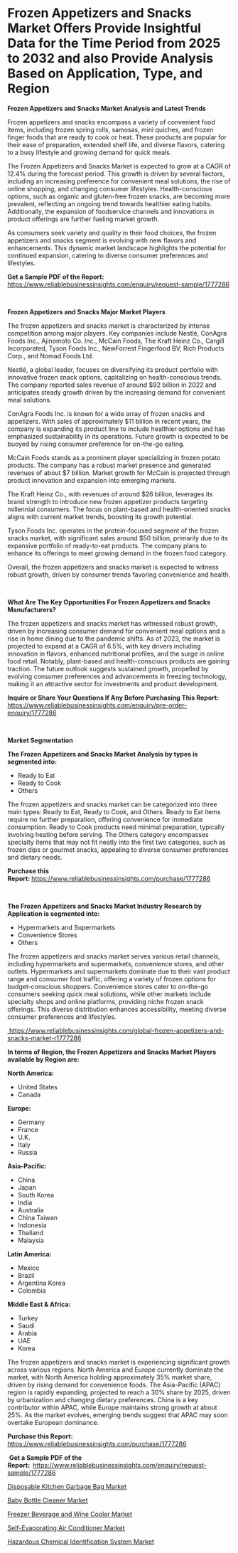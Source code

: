 <p><h1>Frozen Appetizers and Snacks Market Offers Provide Insightful Data for the Time Period from 2025 to 2032 and also Provide Analysis Based on Application, Type, and Region</h1></p><p><strong>Frozen Appetizers and Snacks Market Analysis and Latest Trends</strong></p>
<p><p>Frozen appetizers and snacks encompass a variety of convenient food items, including frozen spring rolls, samosas, mini quiches, and frozen finger foods that are ready to cook or heat. These products are popular for their ease of preparation, extended shelf life, and diverse flavors, catering to a busy lifestyle and growing demand for quick meals.</p><p>The Frozen Appetizers and Snacks Market is expected to grow at a CAGR of 12.4% during the forecast period. This growth is driven by several factors, including an increasing preference for convenient meal solutions, the rise of online shopping, and changing consumer lifestyles. Health-conscious options, such as organic and gluten-free frozen snacks, are becoming more prevalent, reflecting an ongoing trend towards healthier eating habits. Additionally, the expansion of foodservice channels and innovations in product offerings are further fueling market growth. </p><p>As consumers seek variety and quality in their food choices, the frozen appetizers and snacks segment is evolving with new flavors and enhancements. This dynamic market landscape highlights the potential for continued expansion, catering to diverse consumer preferences and lifestyles.</p></p>
<p><strong>Get a Sample PDF of the Report:&nbsp;</strong> <a href="https://www.reliablebusinessinsights.com/enquiry/request-sample/1777286?utm_campaign=950&utm_medium=2&utm_source=Github&utm_content=ia&utm_term=09022025&utm_id=frozen-appetizers-and-snacks">https://www.reliablebusinessinsights.com/enquiry/request-sample/1777286</a></p>
<p>&nbsp;</p>
<p><strong>Frozen Appetizers and Snacks Major Market Players</strong></p>
<p><p>The frozen appetizers and snacks market is characterized by intense competition among major players. Key companies include Nestlé, ConAgra Foods Inc., Ajinomoto Co. Inc., McCain Foods, The Kraft Heinz Co., Cargill Incorporated, Tyson Foods Inc., NewForrest Fingerfood BV, Rich Products Corp., and Nomad Foods Ltd.</p><p>Nestlé, a global leader, focuses on diversifying its product portfolio with innovative frozen snack options, capitalizing on health-conscious trends. The company reported sales revenue of around $92 billion in 2022 and anticipates steady growth driven by the increasing demand for convenient meal solutions.</p><p>ConAgra Foods Inc. is known for a wide array of frozen snacks and appetizers. With sales of approximately $11 billion in recent years, the company is expanding its product line to include healthier options and has emphasized sustainability in its operations. Future growth is expected to be buoyed by rising consumer preference for on-the-go eating.</p><p>McCain Foods stands as a prominent player specializing in frozen potato products. The company has a robust market presence and generated revenues of about $7 billion. Market growth for McCain is projected through product innovation and expansion into emerging markets. </p><p>The Kraft Heinz Co., with revenues of around $26 billion, leverages its brand strength to introduce new frozen appetizer products targeting millennial consumers. The focus on plant-based and health-oriented snacks aligns with current market trends, boosting its growth potential.</p><p>Tyson Foods Inc. operates in the protein-focused segment of the frozen snacks market, with significant sales around $50 billion, primarily due to its expansive portfolio of ready-to-eat products. The company plans to enhance its offerings to meet growing demand in the frozen food category.</p><p>Overall, the frozen appetizers and snacks market is expected to witness robust growth, driven by consumer trends favoring convenience and health.</p></p>
<p>&nbsp;</p>
<p><strong>What Are The Key Opportunities For Frozen Appetizers and Snacks Manufacturers?</strong></p>
<p><p>The frozen appetizers and snacks market has witnessed robust growth, driven by increasing consumer demand for convenient meal options and a rise in home dining due to the pandemic shifts. As of 2023, the market is projected to expand at a CAGR of 6.5%, with key drivers including innovation in flavors, enhanced nutritional profiles, and the surge in online food retail. Notably, plant-based and health-conscious products are gaining traction. The future outlook suggests sustained growth, propelled by evolving consumer preferences and advancements in freezing technology, making it an attractive sector for investments and product development.</p></p>
<p><strong>Inquire or Share Your Questions If Any Before Purchasing This Report:</strong> <a href="https://www.reliablebusinessinsights.com/enquiry/pre-order-enquiry/1777286?utm_campaign=950&utm_medium=2&utm_source=Github&utm_content=ia&utm_term=09022025&utm_id=frozen-appetizers-and-snacks">https://www.reliablebusinessinsights.com/enquiry/pre-order-enquiry/1777286</a></p>
<p>&nbsp;</p>
<p><strong>Market Segmentation</strong></p>
<p><strong>The Frozen Appetizers and Snacks Market Analysis by types is segmented into:</strong></p>
<p><ul><li>Ready to Eat</li><li>Ready to Cook</li><li>Others</li></ul></p>
<p><p>The frozen appetizers and snacks market can be categorized into three main types: Ready to Eat, Ready to Cook, and Others. Ready to Eat items require no further preparation, offering convenience for immediate consumption. Ready to Cook products need minimal preparation, typically involving heating before serving. The Others category encompasses specialty items that may not fit neatly into the first two categories, such as frozen dips or gourmet snacks, appealing to diverse consumer preferences and dietary needs.</p></p>
<p><strong>Purchase this Report:&nbsp;</strong><a href="https://www.reliablebusinessinsights.com/purchase/1777286?utm_campaign=950&utm_medium=2&utm_source=Github&utm_content=ia&utm_term=09022025&utm_id=frozen-appetizers-and-snacks">https://www.reliablebusinessinsights.com/purchase/1777286</a></p>
<p>&nbsp;</p>
<p><strong>The Frozen Appetizers and Snacks Market Industry Research by Application is segmented into:</strong></p>
<p><ul><li>Hypermarkets and Supermarkets</li><li>Convenience Stores</li><li>Others</li></ul></p>
<p><p>The frozen appetizers and snacks market serves various retail channels, including hypermarkets and supermarkets, convenience stores, and other outlets. Hypermarkets and supermarkets dominate due to their vast product range and consumer foot traffic, offering a variety of frozen options for budget-conscious shoppers. Convenience stores cater to on-the-go consumers seeking quick meal solutions, while other markets include specialty shops and online platforms, providing niche frozen snack offerings. This diverse distribution enhances accessibility, meeting diverse consumer preferences and lifestyles.</p></p>
<p><a href="https://www.reliablebusinessinsights.com/global-frozen-appetizers-and-snacks-market-r1777286?utm_campaign=950&utm_medium=2&utm_source=Github&utm_content=ia&utm_term=09022025&utm_id=frozen-appetizers-and-snacks">&nbsp;https://www.reliablebusinessinsights.com/global-frozen-appetizers-and-snacks-market-r1777286</a></p>
<p><strong>In terms of Region, the Frozen Appetizers and Snacks Market Players available by Region are:</strong></p>
<p>
    <p> <strong> North America: </strong>
        <ul>
            <li>United States</li>
            <li>Canada</li>
        </ul>
        </p> 
    <p> <strong> Europe: </strong>
        <ul>
            <li>Germany</li>
            <li>France</li>
            <li>U.K.</li>
            <li>Italy</li>
            <li>Russia</li>
        </ul>
        </p> 
    <p> <strong> Asia-Pacific: </strong>
        <ul>
            <li>China</li>
            <li>Japan</li>
            <li>South Korea</li>
            <li>India</li>
            <li>Australia</li>
            <li>China Taiwan</li>
            <li>Indonesia</li>
            <li>Thailand</li>
            <li>Malaysia</li>
        </ul>
        </p> 
    <p> <strong> Latin America: </strong>
        <ul>
            <li>Mexico</li>
            <li>Brazil</li>
            <li>Argentina Korea</li>
            <li>Colombia</li>
        </ul>
        </p> 
    <p> <strong> Middle East & Africa: </strong>
        <ul>
            <li>Turkey</li>
            <li>Saudi</li>
            <li>Arabia</li>
            <li>UAE</li>
            <li>Korea</li>
        </ul>
    </p>
    </p>
<p><p>The frozen appetizers and snacks market is experiencing significant growth across various regions. North America and Europe currently dominate the market, with North America holding approximately 35% market share, driven by rising demand for convenience foods. The Asia-Pacific (APAC) region is rapidly expanding, projected to reach a 30% share by 2025, driven by urbanization and changing dietary preferences. China is a key contributor within APAC, while Europe maintains strong growth at about 25%. As the market evolves, emerging trends suggest that APAC may soon overtake European dominance.</p></p>
<p><strong>Purchase this Report: </strong><a href="https://www.reliablebusinessinsights.com/purchase/1777286?utm_campaign=950&utm_medium=2&utm_source=Github&utm_content=ia&utm_term=09022025&utm_id=frozen-appetizers-and-snacks">https://www.reliablebusinessinsights.com/purchase/1777286</a></p>
<p>&nbsp;<strong>Get a Sample PDF of the Report:&nbsp;&nbsp;</strong><a href="https://www.reliablebusinessinsights.com/enquiry/request-sample/1777286?utm_campaign=950&utm_medium=2&utm_source=Github&utm_content=ia&utm_term=09022025&utm_id=frozen-appetizers-and-snacks">https://www.reliablebusinessinsights.com/enquiry/request-sample/1777286</a></p>
<p><strong></strong></p>
<p><p><a href="https://github.com/aarajlyre/Market-Research-Report-List-1/blob/main/disposable-kitchen-garbage-bag-market.md?utm_campaign=950&utm_medium=2&utm_source=Github&utm_content=ia&utm_term=09022025&utm_id=frozen-appetizers-and-snacks">Disposable Kitchen Garbage Bag Market</a></p><p><a href="https://github.com/sawrovpipolo/Market-Research-Report-List-1/blob/main/baby-bottle-cleaner-market.md?utm_campaign=950&utm_medium=2&utm_source=Github&utm_content=ia&utm_term=09022025&utm_id=frozen-appetizers-and-snacks">Baby Bottle Cleaner Market</a></p><p><a href="https://github.com/zsibaqalia/Market-Research-Report-List-1/blob/main/freezer-beverage-and-wine-cooler-market.md?utm_campaign=950&utm_medium=2&utm_source=Github&utm_content=ia&utm_term=09022025&utm_id=frozen-appetizers-and-snacks">Freezer Beverage and Wine Cooler Market</a></p><p><a href="https://github.com/fiispend/Market-Research-Report-List-1/blob/main/self-evaporating-air-conditioner-market.md?utm_campaign=950&utm_medium=2&utm_source=Github&utm_content=ia&utm_term=09022025&utm_id=frozen-appetizers-and-snacks">Self-Evaporating Air Conditioner Market</a></p><p><a href="https://github.com/raaschadonle/Market-Research-Report-List-1/blob/main/hazardous-chemical-identification-system-market.md?utm_campaign=950&utm_medium=2&utm_source=Github&utm_content=ia&utm_term=09022025&utm_id=frozen-appetizers-and-snacks">Hazardous Chemical Identification System Market</a></p></p>